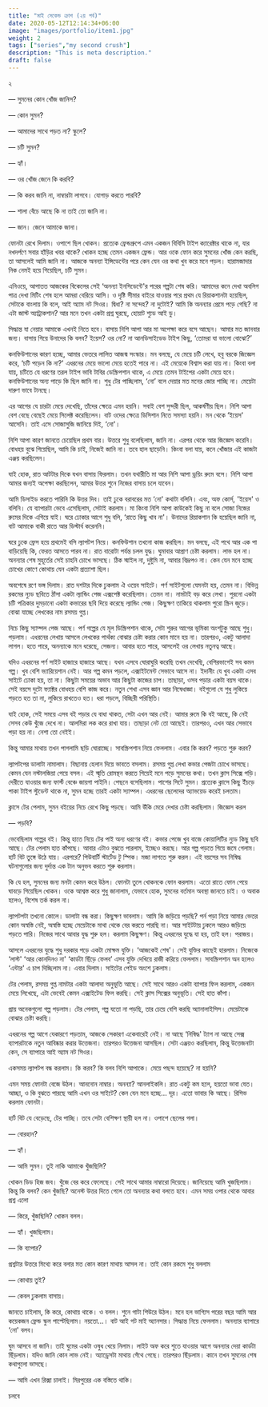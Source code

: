 ```yaml
---
title: "মাই সেকেন্ড ক্রাশ (২য় পর্ব)"
date: 2020-05-12T12:14:34+06:00
image: "images/portfolio/item1.jpg"
weight: 2
tags: ["series","my second crush"]
description: "This is meta description."
draft: false
---
```

২

— সুমনের কোন খোঁজ জানিস?

— কোন সুমন?

— আমাদের সাথে পড়ত না? স্কুলে?

— চটি সুমন?

— হ্যাঁ।

— ওর খোঁজ জেনে কি করবি?

— কি করব জানি না, নাম্বারটা লাগবে। যোগাড় করতে পারবি?

— শালা বেঁচে আছে কি না তাই তো জানি না।

— জান। জেনে আমাকে জানা।

ফোনটা রেখে দিলাম। ওপাশে ছিল খোকন। প্রত্যেক ফ্রেন্ডগ্রুপে এমন একজন বিবিসি টাইপ ক্যারেক্টার থাকে না, যার নখদর্পণে সবার হাঁড়ির খবর থাকে? খোকন হচ্ছে তেমন একজন ফ্রেন্ড। আর ওকে ফোন করে সুমনের খোঁজ কেন করছি, তা আসলেই আমি জানি না। আজকে অনন্যা ইন্সিডেন্টের পরে কেন যেন ওর কথা খুব করে মনে পড়ল। হারামজাদার নিক নেমই হয়ে গিয়েছিল, চটি সুমন।

এনিওয়ে, আপাতত আজকের বিকেলের সেই ‘অনন্যা ইনসিডেন্টে'র পরের গল্পটা শেষ করি। আমাদের কনে দেখা অবলিগ পাত্র দেখা মিটিং শেষ হলে আমরা বেরিয়ে আসি। ও দৃষ্টি সীমার বাইরে যাওয়ার পরে প্রথম যে রিয়াকশানটা হয়েছিল, সেটাকে বাংলায় কি বলে, আই অ্যাম নট সিওর। দ্বিধা? না সন্দেহ? না দুটোই? আমি কি অনন্যার প্রেমে পড়ে গেছি? না এটা জাস্ট অ্যাট্রাকশান? আর মনে তখন একটা প্রশ্ন ঘুরছে, হোয়াট শ্যুড আই ডু।

সিদ্ধান্ত যা নেয়ার আমাকে এখনই নিতে হবে। বাসায় নিশি আপা আর মা অপেক্ষা করে বসে আছেন। আমার মত জানবার জন্য। বাসায় গিয়ে উনাদের কি বলব? ইয়েস? ওর নো? না আনডিসাইডেড টাইপ কিছু, ‘তোমরা যা ভালো বোঝো?’

কনফিউশানের কারণ হচ্ছে, আমার ভেতরে লালিত আজন্ম সংস্কার। মন বলছে, যে মেয়ে চটি লেখে, হবু বরকে জিজ্ঞেস করে, ‘চটি পড়েন কি না?' এধরনের মেয়ে ভালো মেয়ে হতেই পারে না। এই মেয়েকে বিশ্বাস করা যায় না। কিংবা বলা যায়, চটিতে যে ধরণের তরল টাইপ ভাবি টাবির ডেস্ক্রিপশান থাকে, এ মেয়ে তেমন টাইপের একটা মেয়ে হবে। কনফিউশানের অন্য পাড়ে কি ছিল জানি না। শুধু টের পাচ্ছিলাম, ‘নো’ বলে দেয়ার মত মনের জোর পাচ্ছি না। মেয়েটা দারুণ ভাবে টানছে।

এর আগের যে চারটা মেয়ে দেখেছি, তাঁদের ক্ষেত্রে এমন হয়নি। সবাই বেশ সুন্দরী ছিল, আকর্ষণীয় ছিল। নিশি আপা বেশ বেছে বেছেই মেয়ে সিলেক্ট করেছিলেন। বাট ওদের ক্ষেত্রে ডিসিশান নিতে সমস্যা হয়নি। মন থেকে ‘ইয়েস' আসেনি। তাই এসে সোজাসুজি জানিয়ে দিই, ‘নো'।

নিশি আপা কারণ জানতে চেয়েছিল প্রথম বার। উত্তরে শুধু বলেছিলাম, জানি না। এরপর থেকে আর জিজ্ঞেস করেনি। বোধহয় বুঝে গিয়েছিল, আমি কি চাই, নিজেই জানি না। তবে হাল ছাড়েনি। কিংবা বলা যায়, কনে খোঁজার এই কাজটা এঞ্জয় করছিলেন।

যাই হোক, রাত আটটার দিকে যখন বাসায় ফিরলাম। তখন যথারীতি মা আর নিশি আপা ড্রয়িং রুমে বসে। নিশি আপা আমার জন্যই অপেক্ষা করছিলেন, আমার উত্তর শুনে নিজের বাসায় চলে যাবেন।

আমি ডিসাইড করতে পারিনি কি উত্তর দিব। তাই ঢুকে বরাবরের মত ‘নো' কথাটা বলিনি। এবং, অফ কোর্স, 'ইয়েস' ও বলিনি। যে ব্যাপারটা ভেবে এসেছিলাম, সেটাই করলাম। মা কিংবা নিশি আপা কাউকেই কিছু না বলে সোজা নিজের রুমের দিকে এগিয়ে যাই। ঘরে ঢোকার আগে শুধু বলি, ‘রাতে কিছু খাব না'। উনাদের রিয়াকশান কি হয়েছিল জানি না, বাট আমাকে বাকী রাতে আর ডিস্টার্ব করেননি।

ঘরে ঢুকে ফ্রেস হয়ে প্রথমেই বসি ল্যাপটপ নিয়ে। কনফিউশান তখনো কাজ করছিল। মন বলছে, এই পথে আর এক পা বাড়িয়েছি কি, ফেরত আসতে পারব না। রাত বারোটা পর্যন্ত চলল যুদ্ধ। ঘুমাবার আপ্রাণ চেষ্টা করলাম। লাভ হল না। অনন্যার শেষ মুহূর্তের সেই চাহনি চোখে ভাসছে। ঠিক স্মাইল না, দুষ্টুমি না, আবার বিদ্রূপও না। কেন যেন মনে হচ্ছে চোখের কোণে কোথায় যেন একটা প্রত্যাশা ছিল।

অবশেষে রণে ভঙ্গ দিলাম। রাত দশটার দিকে ঢুকলাম ঐ ওয়েব সাইটে। পর্ণ সাইটগুলো যেমনটা হয়, তেমন না। বিভিন্ন রকমের ন্যুড ছবিতে ঠাঁসা একটা ল্যান্ডিং পেজ এক্সপেক্ট করেছিলাম। তেমন না। নামটাই বড় করে লেখা। পুরনো একটা চটি পত্রিকার দুমড়ানো একটা কভারের ছবি দিয়ে করেছে ল্যান্ডিং পেজ। কিছুক্ষণ তাকিয়ে থাকলাম পুরো স্ক্রিন জুড়ে। বোঝা যাচ্ছে লেখকের নাম রসময় গুপ্ত।

নিচে কিছু স্যাম্পল পেজ আছে। পর্ণ গল্পের যে মূল ডিস্ক্রিপশান থাকে, সেটা শুরুর আগের ভূমিকা অংশটুকু আছে শুধু। পড়লাম। এধরনের লেখায় আসলে লেখকের পার্থক্য বোঝার চেষ্টা করার কোন মানে হয় না। তারপরও, একটু আলাদা লাগল। হতে পারে, অনন্যাকে মনে ধরেছে, সেজন্য। আবার হতে পারে, আসলেই ওর লেখায় নতুনত্ব আছে।

যদিও এধরনের পর্ণ সাইট হাজারে হাজারে আছে। যখন এসবে ঘোরাঘুরি করেছি তখন দেখেছি, বেশিরভাগেই সব কমন গল্প। খুব বেশি ভ্যারিয়েশান নেই। আর গল্প কমন পড়লে, এক্সাইটমেন্ট সেভাবে আসে না। ইদানীং যে খুব একটা এসব সাইটে ঢোকা হয়, তা না। কিছুটা সময়ের অভাব আর কিছুটা কাজের চাপ। তাছাড়া, ওসব পড়ার একটা বয়স থাকে। সেই বয়সে দুটো ফ্যাক্টর বোধহয় বেশি কাজ করে। নতুন শেখা এসব জ্ঞান আর নিষেধাজ্ঞা। বইগুলো যে শুধু লুকিয়ে পড়তে হত তা না, লুকিয়ে রাখতেও হত। ধরা পড়লে, বিচ্ছিরী পরিস্থিতি।

যাই হোক, সেই সময়ে এসব বই পড়ার যে বাধা থাকত, সেটা এখন আর নেই। আমার রুমে কি বই আছে, কি নেই সেসব কেউ খুঁজে দেখে না। আলমিরা লক করে রাখা যায়। তাছাড়া নেট তো আছেই। তারপরও, এখন আর সেভাবে পড়া হয় না। নেশা তো নেইই।

কিন্তু আমার মাথায় তখন পাগলামি ছড়ি ঘোরাচ্ছে। সাবস্ক্রিপশান নিয়ে ফেললাম। এবার কি করব? পড়তে শুরু করব?

ল্যাপটপের ডালাটা নামালাম। বিছানায় হেলান দিয়ে ভাবতে বসলাম। রসময় গুপ্ত লেখা কভার পেজটা চোখে ভাসছে। কেমন যেন নস্টালজিয়া পেয়ে বসল। এই স্মৃতি রোমন্থন করতে গিয়েই মনে পড়ে সুমনের কথা। তখন ক্লাস সিক্সে পড়ি। দেরীতে যাওয়ার জন্য ফার্স্ট বেঞ্চে জায়গা পাইনি। পেছনে বসেছিলাম। পাশের সিটে সুমন। প্রত্যেক ক্লাসে কিছু ইঁচড়ে পাকা টাইপ স্টুডেন্ট থাকে না, সুমন হচ্ছে তারই একটা স্যাম্পল। এধরনের ছেলেদের অ্যাভয়েড করেই চলতাম।

ক্লাসে টের পেলাম, সুমন বইয়ের নিচে রেখে কিছু পড়ছে। আমি উঁকি মেরে দেখার চেষ্টা করছিলাম। জিজ্ঞেস করল

— পড়বি?

ভেবেছিলাম গল্পের বই। কিন্তু হাতে নিয়ে টের পাই অন্য ধরণের বই। কভার পেজে খুব বাজে কোয়ালিটির ন্যুড কিছু ছবি আছে। টের পেলাম হাত কাঁপছে। আবার এটাও বুঝতে পারলাম, ইচ্ছেও করছে। আর গল্প পড়তে গিয়ে জমে গেলাম। হার্ট বিট তুঙ্গে উঠে যায়। এরপরে? পিউবার্টি স্টার্টেড টু স্পিক। মজা লাগতে শুরু করল। এই বয়সের সব নিষিদ্ধ ঘটনাগুলোর জন্য দুর্দান্ত এক টান অনুভব করতে শুরু করলাম।

কি যে হল, সুমনের জন্য মনটা কেমন করে উঠল। ফোনটা তুলে খোকনকে ফোন করলাম। এতো রাতে ফোন পেয়ে ঘাবড়ে গিয়েছিল খোকন। ওকে আশ্বস্ত করে শুধু জানালাম, যেভাবে হোক, সুমনের বর্তমান অবস্থা জানতে চাই। ও অবাক হলেও, বিশেষ তর্ক করল না।

ল্যাপটপটা তখনো কোলে। ডালাটা বন্ধ করা। কিছুক্ষণ ভাবলাম। আমি কি জড়িয়ে পড়ছি? পর্ন পড়া নিয়ে আমার ভেতর কোন অস্বস্তি নেই, অস্বস্তি হচ্ছে মেয়েটাকে মাথা থেকে বের করতে পারছি না। আর সাইটটায় ঢুকলে আরও জড়িয়ে পড়তে পারি। নিজের সাথে আবার যুদ্ধ শুরু হল। করলাম কিছুক্ষণ। কিন্তু এধরনের যুদ্ধে যা হয়, তাই হল। পরাজয়।

আসলে এধরনের যুদ্ধে শুধু দরকার পড়ে একটা মোক্ষম যুক্তি। ‘আজকেই শেষ'। সেই যুক্তির কাছেই হারলাম। নিজেকে ‘লাস্ট' ‘আর কোনদিনও না' ‘কার্ডটা ছিঁড়ে ফেলব’ এসব যুক্তি দেখিয়ে রাজী করিয়ে ফেললাম। সাবস্ক্রিপশান অন হলেও ‘এন্টার' এ চাপ দিচ্ছিলাম না। এবার দিলাম। সাইটের পেইড অংশে ঢুকলাম।

টের পেলাম, রসময় গুপ্ত নামটার একটা আলাদা অনুভূতি আছে। সেই সাথে আরও একটা ব্যাপার ফিল করলাম, একজন মেয়ে লিখেছে, এটা ভেবেই কেমন এক্সাইটেড ফিল করছি। সেই ক্লাস সিক্সের অনুভূতি। সেই হাত কাঁপা।

প্রায় অনেকগুলো গল্প পড়লাম। টের পেলাম, গল্প যতো না পড়ছি, তার চেয়ে বেশি করছি অ্যানালাইসিস। মেয়েটাকে বোঝার চেষ্টা করছি।

এধরনের গল্প আগে যেকারণে পড়তাম, আজকে সেকারণ একেবারেই নেই। না আছে ‘নিষিদ্ধ' ট্যাগ না আছে সেক্স ব্যাপারটাকে নতুন আবিষ্কার করার উত্তেজনা। তারপরও উত্তেজনা আসছিল। সেটা এঞ্জয়ও করছিলাম, কিন্তু উত্তেজনাটা কেন, সে ব্যাপারে আই অ্যাম নট সিওর।

একসময় ল্যাপটপ বন্ধ করলাম। কি করব? কি বলব নিশি আপাকে। মেয়ে পছন্দ হয়েছে? না হয়নি?

এমন সময় ফোনটা বেজে উঠল। আননোন নাম্বার। অনন্যা? আনলাইকলি। রাত একটু কম হলে, হয়তো ভাবা যেত। আচ্ছা, ও কি বুঝতে পারছে আমি এখন ওর সাইটে? কেন যেন মনে হচ্ছে… দূর। এতো ভাবার কি আছে। রিসিভ করলাম ফোনটা।

হার্ট বিট যে বেড়েছে, টের পাচ্ছি। তবে সেটা বেশিক্ষণ স্থায়ী হল না। ওপাশে ছেলের গলা।

— বোরহান?

— হ্যাঁ।

— আমি সুমন। তুই নাকি আমাকে খুঁজছিলি?

খোকন ডিড হিজ জব। খুঁজে বের করে ফেলেছে। সেই সাথে আমার নাম্বারো দিয়েছে। জানিয়েছে আমি খুজছিলাম। কিন্তু কি বলব? কেন খুঁজছি? অনেস্ট উত্তর দিতে গেলে তো অনন্যার কথা বলতে হবে। এমন সময় ওপার থেকে আবার প্রশ্ন এলো

— কিরে, খুঁজছিলি? খোকন বলল।

— হ্যাঁ। খুজছিলাম।

— কি ব্যাপার?

প্রশ্নটার উত্তরে মিথ্যে করে বলার মত কোন কারণ মাথায় আসল না। তাই কোন রকমে শুধু বললাম

— কোথায় তুই?

— কেবল ঢুকলাম বাসায়।

জানতে চাইলাম, কি করে, কোথায় থাকে। ও বলল। শুনে গাটা শিউরে উঠল। মনে হল ভাগ্যিস পরের বছর আমি আর কয়েকজন ফ্রেন্ড স্কুল পাল্টেছিলাম। নয়তো…। বাট আই গট মাই অ্যানসার। সিদ্ধান্ত নিয়ে ফেললাম। অনন্যার ব্যাপারে ‘নো' বলব।

ঘুম আসবে না জানি। তাই ঘুমের একটা ওষুধ খেয়ে নিলাম। লাইট অফ করে শুতে যাওয়ার আগে অনন্যার দেয়া কার্ডটা ছিঁড়লাম। যদিও জানি কোন লাভ নেই। অ্যাড্রেসটা মাথায় গেঁথে গেছে। তারপরও ছিঁড়লাম। কানে তখন সুমনের শেষ কথাগুলো ভাসছে।

— আমি এখন রিক্সা চালাই। মিরপুরের এক বস্তিতে থাকি।

চলবে
